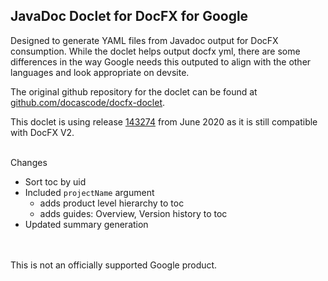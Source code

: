 ## JavaDoc Doclet for DocFX for Google

Designed to generate YAML files from Javadoc output for DocFX consumption. While the doclet helps output docfx yml, there are some differences in the way Google needs this outputed to align with the other languages and look appropriate on devsite. 

The original github repository for the doclet can be found at [github.com/docascode/docfx-doclet](https://github.com/docascode/docfx-doclet).

This doclet is using release [143274](https://github.com/docascode/docfx-doclet/releases/tag/143274) from June 2020 as it is still compatible with DocFX V2.

\
Changes
- Sort toc by uid
- Included `projectName` argument 
  - adds product level hierarchy to toc
  - adds guides: Overview, Version history to toc 
- Updated summary generation

\
\
This is not an officially supported Google product.
